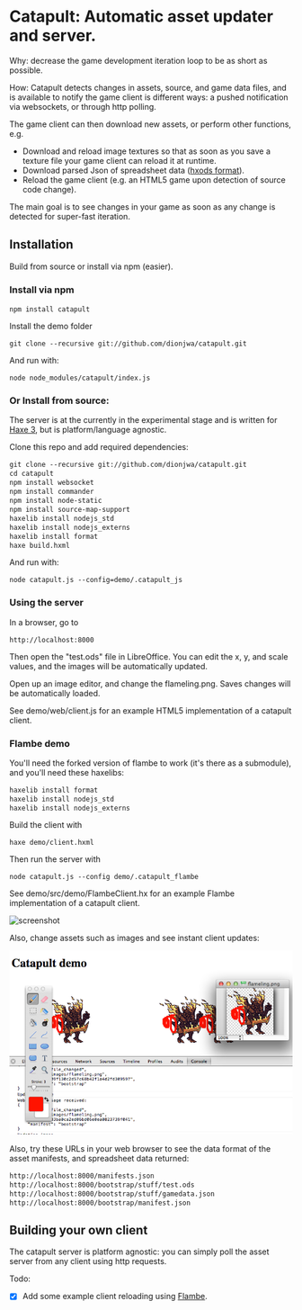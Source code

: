 [haxe]:http://http://haxe.org
[haxe3]:http://haxe.org/manual/haxe3
[flambe]:http://lib.haxe.org/p/flambe
[wafl]:https://github.com/aduros/flambe/wiki/Wafl
[nodejs]:http://nodejs.org/
[hxods]:https://github.com/ncannasse/hxods

# Catapult: Automatic asset updater and server.

Why: decrease the game development iteration loop to be as short as possible.

How: Catapult detects changes in assets, source, and game data files, and is available to notify the game client is different ways: a pushed notification via websockets, or through http polling.

The game client can then download new assets, or perform other functions, e.g.

- Download and reload image textures so that as soon as you save a texture file your game client can reload it at runtime.
- Download parsed Json of spreadsheet data ([hxods format][hxods]).
- Reload the game client (e.g. an HTML5 game upon detection of source code change).

The main goal is to see changes in your game as soon as any change is detected for super-fast iteration.

## Installation

Build from source or install via npm (easier).

### Install via npm

	npm install catapult

Install the demo folder

	git clone --recursive git://github.com/dionjwa/catapult.git
	
And run with: 

	node node_modules/catapult/index.js

### Or Install from source:

The server is at the currently in the experimental stage and is written for [Haxe 3][haxe3], but is platform/language agnostic.  

Clone this repo and add required dependencies:

	git clone --recursive git://github.com/dionjwa/catapult.git
	cd catapult
	npm install websocket
	npm install commander
	npm install node-static
	npm install source-map-support
	haxelib install nodejs_std
	haxelib install nodejs_externs
	haxelib install format
	haxe build.hxml
	
And run with: 

	node catapult.js --config=demo/.catapult_js
	
### Using the server

In a browser, go to 

	http://localhost:8000
	
Then open the "test.ods" file in LibreOffice.  You can edit the x, y, and scale values, and the images will be automatically updated.

Open up an image editor, and change the flameling.png.  Saves changes will be automatically loaded.

See demo/web/client.js for an example HTML5 implementation of a catapult client.

### Flambe demo

You'll need the forked version of flambe to work (it's there as a submodule), and you'll need these haxelibs:

	haxelib install format
	haxelib install nodejs_std
	haxelib install nodejs_externs

Build the client with 

	haxe demo/client.hxml
	
Then run the server with
	
	node catapult.js --config demo/.catapult_flambe
	
	
See demo/src/demo/FlambeClient.hx for an example Flambe implementation of a catapult client.

![screenshot](demo/catapult_demo.png)


Also, change assets such as images and see instant client updates:

![screenshot](demo/catapult_demo2.png)
	


Also, try these URLs in your web browser to see the data format of the asset manifests, and spreadsheet data returned:

	http://localhost:8000/manifests.json
	http://localhost:8000/bootstrap/stuff/test.ods
	http://localhost:8000/bootstrap/stuff/gamedata.json
	http://localhost:8000/bootstrap/manifest.json
	
## Building your own client 

The catapult server is platform agnostic: you can simply poll the asset server from any client using http requests. 

Todo:

- [x] Add some example client reloading using [Flambe][flambe].
	



